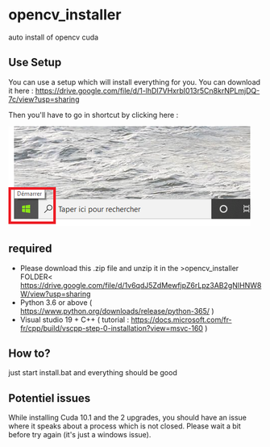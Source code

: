 # opencv_installer
auto install of opencv cuda
## Use Setup

You can use a setup which will install everything for you. You can download it here :
https://drive.google.com/file/d/1-lhDI7VHxrbI013r5Cn8krNPLmjDQ-7c/view?usp=sharing

Then you'll have to go in shortcut by clicking here :

![plot](fig_readme/fig1.png)

## required

- Please download this .zip file and unzip it in the >opencv_installer FOLDER< https://drive.google.com/file/d/1v6qdJ5ZdMewfjpZ6rLpz3AB2gNIHNW8W/view?usp=sharing
- Python 3.6 or above ( https://www.python.org/downloads/release/python-365/ )
- Visual studio 19 + C++ ( tutorial : https://docs.microsoft.com/fr-fr/cpp/build/vscpp-step-0-installation?view=msvc-160 )

## How to?

just start install.bat and everything should be good

## Potentiel issues

While installing Cuda 10.1 and the 2 upgrades, you should have an issue where it speaks about a process which is not closed. Please wait a bit before try again (it's just a windows issue).
